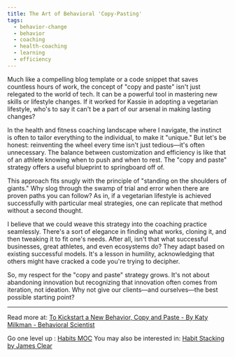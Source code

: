 ```yaml
---
title: The Art of Behavioral 'Copy-Pasting'
tags:
  - behavior-change
  - behavior
  - coaching
  - health-coaching
  - learning
  - efficiency
---
```


Much like a compelling blog template or a code snippet that saves countless hours of work, the concept of "copy and paste" isn't just relegated to the world of tech. It can be a powerful tool in mastering new skills or lifestyle changes. If it worked for Kassie in adopting a vegetarian lifestyle, who's to say it can't be a part of our arsenal in making lasting changes?

In the health and fitness coaching landscape where I navigate, the instinct is often to tailor everything to the individual, to make it "unique." But let's be honest: reinventing the wheel every time isn't just tedious—it's often unnecessary. The balance between customization and efficiency is like that of an athlete knowing when to push and when to rest. The "copy and paste" strategy offers a useful blueprint to springboard off of.

This approach fits snugly with the principle of "standing on the shoulders of giants." Why slog through the swamp of trial and error when there are proven paths you can follow? As in, if a vegetarian lifestyle is achieved successfully with particular meal strategies, one can replicate that method without a second thought.

I believe that we could weave this strategy into the coaching practice seamlessly. There's a sort of elegance in finding what works, cloning it, and then tweaking it to fit one's needs. After all, isn't that what successful businesses, great athletes, and even ecosystems do? They adapt based on existing successful models. It's a lesson in humility, acknowledging that others might have cracked a code you're trying to decipher.

So, my respect for the "copy and paste" strategy grows. It's not about abandoning innovation but recognizing that innovation often comes from iteration, not ideation. Why not give our clients—and ourselves—the best possible starting point?

----

Read more at: [To Kickstart a New Behavior, Copy and Paste - By Katy Milkman - Behavioral Scientist](https://behavioralscientist.org/to-kickstart-a-new-behavior-copy-and-paste-katy-milkman-how-to-change/)

Go one level up : [Habits MOC](Maps/Habits%20MOC.md)
You may also be interested in: [Habit Stacking by James Clear](Habit%20Stacking%20by%20James%20Clear)